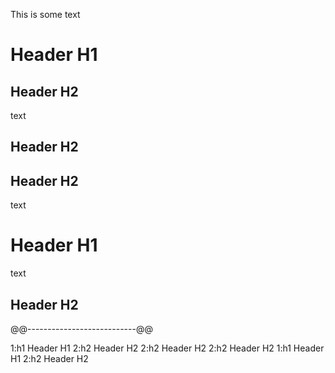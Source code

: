This is some text

Header H1
======

Header H2
--------

text

Header H2
---------

Header H2
---------

text

Header H1
=========

text

Header H2
---------

@@---------------------------@@

1:h1 Header H1
2:h2 Header H2
2:h2 Header H2
2:h2 Header H2
1:h1 Header H1
2:h2 Header H2
